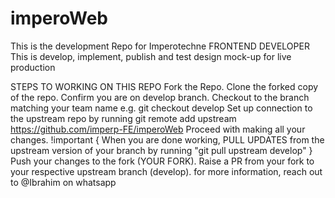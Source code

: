 # imperoWeb
This is the development Repo for Imperotechne FRONTEND DEVELOPER
This is develop, implement, publish and test design mock-up for live production

STEPS TO WORKING ON THIS REPO
Fork the Repo.
Clone the forked copy of the repo.
Confirm you are on develop branch.
Checkout to the branch matching your team name e.g. git checkout develop
Set up connection to the upstream repo by running git remote add upstream https://github.com/imperp-FE/imperoWeb
Proceed with making all your changes.
!important {
      When you are done working, PULL UPDATES from the upstream version of your branch by running "git pull upstream develop"
}
Push your changes to the fork (YOUR FORK).
Raise a PR from your fork to your respective upstream branch (develop).
for more information, reach out to @Ibrahim on whatsapp
